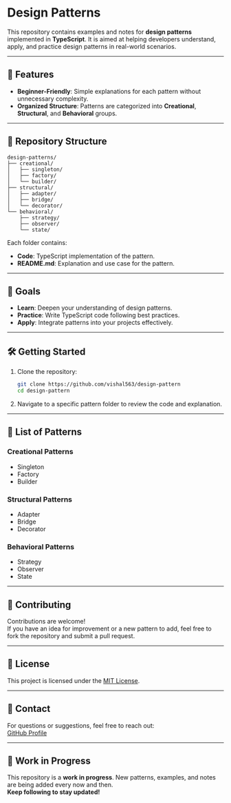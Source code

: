 # Design Patterns

This repository contains examples and notes for **design patterns** implemented in **TypeScript**. It is aimed at helping developers understand, apply, and practice design patterns in real-world scenarios.

---

## 🚀 Features
- **Beginner-Friendly**: Simple explanations for each pattern without unnecessary complexity.
- **Organized Structure**: Patterns are categorized into **Creational**, **Structural**, and **Behavioral** groups.
---

## 📂 Repository Structure

```plaintext
design-patterns/
├── creational/
│   ├── singleton/
│   ├── factory/
│   └── builder/
├── structural/
│   ├── adapter/
│   ├── bridge/
│   └── decorator/
└── behavioral/
    ├── strategy/
    ├── observer/
    └── state/
```

Each folder contains:
- **Code**: TypeScript implementation of the pattern.
- **README.md**: Explanation and use case for the pattern.

---

## 🎯 Goals

- **Learn**: Deepen your understanding of design patterns.
- **Practice**: Write TypeScript code following best practices.
- **Apply**: Integrate patterns into your projects effectively.

---

## 🛠️ Getting Started

1. Clone the repository:
   ```bash
   git clone https://github.com/vishal563/design-pattern
   cd design-pattern
   ```
2. Navigate to a specific pattern folder to review the code and explanation.

---

## 📖 List of Patterns

### Creational Patterns
- Singleton
- Factory
- Builder

### Structural Patterns
- Adapter
- Bridge
- Decorator

### Behavioral Patterns
- Strategy
- Observer
- State

---

## 🤝 Contributing

Contributions are welcome!  
If you have an idea for improvement or a new pattern to add, feel free to fork the repository and submit a pull request.

---

## 📜 License

This project is licensed under the [MIT License](LICENSE).

---

## 📧 Contact

For questions or suggestions, feel free to reach out:  
[GitHub Profile](https://github.com/bytewhisperer11)

---

## 🚧 Work in Progress

This repository is a **work in progress**. New patterns, examples, and notes are being added every now and then.  
**Keep following to stay updated!**
